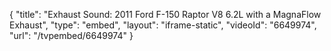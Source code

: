 {
    "title": "Exhaust Sound: 2011 Ford F-150 Raptor V8 6.2L with a MagnaFlow Exhaust",
    "type": "embed",
    "layout": "iframe-static",
    "videoId": "6649974",
    "url": "\/tvpembed\/6649974"
}